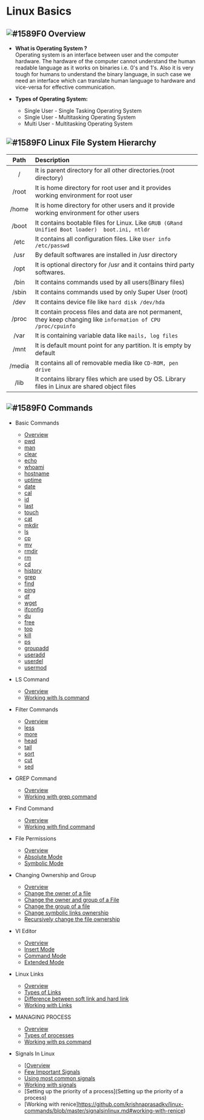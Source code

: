 # Linux Basics

## ![#1589F0](https://placehold.it/15/1589F0/000000?text=+) Overview 

* <b> What is Operating System ?</b>  
Operating system is an interface between user and the computer hardware. The hardware of the computer cannot understand the human readable language as it works on binaries i.e. 0's and 1's. Also it is very tough for humans to understand the binary language, in such case we need an interface which can translate human language to hardware and vice-versa for effective communication. 

* <b> Types of Operating System:</b>  
  * Single User - Single Tasking Operating System  
  * Single User - Multitasking Operating System  
  * Multi User - Multitasking Operating System  
 
## ![#1589F0](https://placehold.it/15/1589F0/000000?text=+) Linux File System Hierarchy  

|Path     | Description        |
|:-----: |:---      |
| / |It is parent directory for all other directories.(root directory)|
| /root | It is home directory for root user and it provides working environment for root user|
| /home | It is home directory for other users and it provide working environment for other users|
| /boot |It contains bootable files for Linux. Like `GRUB (GRand Unified Boot loader)  boot.ini, ntldr` |
| /etc | It contains all configuration files. Like `User info /etc/passwd` |
| /usr | By default softwares are installed in /usr directory|
| /opt | It is optional directory for /usr and it contains third party softwares. |
| /bin | It contains commands used by all users(Binary files)|   
| /sbin | It contains commands used by only Super User (root) |
| /dev | It contains device file like `hard disk /dev/hda` |
| /proc |  It contain process files and data are not permanent, they keep changing like `information of CPU /proc/cpuinfo` |
| /var |It is containing variable data like `mails, log files` |   
| /mnt |It is default mount point for any partition. It is empty by default |
| /media |It contains all of removable media like `CD-ROM, pen drive` |
| /lib | It contains library files which are used by OS. Library files in Linux are shared object files|

## ![#1589F0](https://placehold.it/15/1589F0/000000?text=+) Commands

- Basic Commands
  - [Overview](https://github.com/krishnaprasadkv/linux-commands/blob/master/Basic-commands.md#basic-commands)
  - [pwd](https://github.com/krishnaprasadkv/linux-commands/blob/master/Basic-commands.md#1-pwd-)
  - [man](https://github.com/krishnaprasadkv/linux-commands/blob/master/Basic-commands.md#2-man-)
  - [clear](https://github.com/krishnaprasadkv/linux-commands/blob/master/Basic-commands.md#3-clear-)
  - [echo](https://github.com/krishnaprasadkv/linux-commands/blob/master/Basic-commands.md#4-echo-)
  - [whoami](https://github.com/krishnaprasadkv/linux-commands/blob/master/Basic-commands.md#5-whoami-)
  - [hostname](https://github.com/krishnaprasadkv/linux-commands/blob/master/Basic-commands.md#6-hostname-)
  - [uptime](https://github.com/krishnaprasadkv/linux-commands/blob/master/Basic-commands.md#7-uptime-)
  - [date](https://github.com/krishnaprasadkv/linux-commands/blob/master/Basic-commands.md#8-date-)
  - [cal](https://github.com/krishnaprasadkv/linux-commands/blob/master/Basic-commands.md#9-cal-)
  - [id](https://github.com/krishnaprasadkv/linux-commands/blob/master/Basic-commands.md#10-id-)
  - [last](https://github.com/krishnaprasadkv/linux-commands/blob/master/Basic-commands.md#11-last-)
  - [touch](https://github.com/krishnaprasadkv/linux-commands/blob/master/Basic-commands.md#12-touch-)
  - [cat](https://github.com/krishnaprasadkv/linux-commands/blob/master/Basic-commands.md#13-cat-)
  - [mkdir](https://github.com/krishnaprasadkv/linux-commands/blob/master/Basic-commands.md#14-mkdir-)
  - [ls](https://github.com/krishnaprasadkv/linux-commands/blob/master/Basic-commands.md#15-ls-)
  - [cp](https://github.com/krishnaprasadkv/linux-commands/blob/master/Basic-commands.md#16-cp-)
  - [mv](https://github.com/krishnaprasadkv/linux-commands/blob/master/Basic-commands.md#17-mv-)
  - [rmdir](https://github.com/krishnaprasadkv/linux-commands/blob/master/Basic-commands.md#18-rmdir-)
  - [rm](https://github.com/krishnaprasadkv/linux-commands/blob/master/Basic-commands.md#19-rm-)
  - [cd](https://github.com/krishnaprasadkv/linux-commands/blob/master/Basic-commands.md#20-cd-)
  - [history](https://github.com/krishnaprasadkv/linux-commands/blob/master/Basic-commands.md#21-history-)
  - [grep](https://github.com/krishnaprasadkv/linux-commands/blob/master/Basic-commands.md#22-grep-)
  - [find](https://github.com/krishnaprasadkv/linux-commands/blob/master/Basic-commands.md#23-find-)
  - [ping](https://github.com/krishnaprasadkv/linux-commands/blob/master/Basic-commands.md#24-ping-)
  - [df](https://github.com/krishnaprasadkv/linux-commands/blob/master/Basic-commands.md#25-df-)
  - [wget](https://github.com/krishnaprasadkv/linux-commands/blob/master/Basic-commands.md#26-wget-)
  - [ifconfig](https://github.com/krishnaprasadkv/linux-commands/blob/master/Basic-commands.md#27-ifconfig-)
  - [du](https://github.com/krishnaprasadkv/linux-commands/blob/master/Basic-commands.md#28-du-)
  - [free](https://github.com/krishnaprasadkv/linux-commands/blob/master/Basic-commands.md#29-free-)
  - [top](https://github.com/krishnaprasadkv/linux-commands/blob/master/Basic-commands.md#30-top-)
  - [kill](https://github.com/krishnaprasadkv/linux-commands/blob/master/Basic-commands.md#31-kill-)
  - [ps](https://github.com/krishnaprasadkv/linux-commands/blob/master/Basic-commands.md#32-ps-)
  - [groupadd](https://github.com/krishnaprasadkv/linux-commands/blob/master/Basic-commands.md#33-groupadd-)
  - [useradd](https://github.com/krishnaprasadkv/linux-commands/blob/master/Basic-commands.md#34-useradd-)
  - [userdel](https://github.com/krishnaprasadkv/linux-commands/blob/master/Basic-commands.md#35-userdel-)
  - [usermod](https://github.com/krishnaprasadkv/linux-commands/blob/master/Basic-commands.md#36-usermod-)
  

- LS Command
  - [Overview](https://github.com/krishnaprasadkv/linux-commands/blob/master/ls.md#listing-files-and-directories)
  - [Working with ls command](https://github.com/krishnaprasadkv/linux-commands/blob/master/ls.md#working-with-ls-command)
 
- Filter Commands
  - [Overview](https://github.com/krishnaprasadkv/linux-commands/blob/master/filtercommands.md#filter-commands)
  - [less](https://github.com/krishnaprasadkv/linux-commands/blob/master/filtercommands.md#less-)  
  - [more](https://github.com/krishnaprasadkv/linux-commands/blob/master/filtercommands.md#more-)  
  - [head](https://github.com/krishnaprasadkv/linux-commands/blob/master/filtercommands.md#head-)  
  - [tail](https://github.com/krishnaprasadkv/linux-commands/blob/master/filtercommands.md#tail-)  
  - [sort](https://github.com/krishnaprasadkv/linux-commands/blob/master/filtercommands.md#sort-)  
  - [cut](https://github.com/krishnaprasadkv/linux-commands/blob/master/filtercommands.md#cut-)  
  - [sed](https://github.com/krishnaprasadkv/linux-commands/blob/master/filtercommands.md#sed-)

  
- GREP Command
  - [Overview](https://github.com/krishnaprasadkv/linux-commands/blob/master/grep.md#grep-)
  - [Working with grep command](https://github.com/krishnaprasadkv/linux-commands/blob/master/grep.md#examples-of-grep)

- Find Command 
  - [Overview](https://github.com/krishnaprasadkv/linux-commands/blob/master/findcommand.md#find-command-)
  - [Working with find command](https://github.com/krishnaprasadkv/linux-commands/blob/master/findcommand.md#working-with-find-command)

- File Permissions
  - [Overview](https://github.com/krishnaprasadkv/linux-commands/blob/master/filepermissions.md#overview)
  - [Absolute Mode](https://github.com/krishnaprasadkv/linux-commands/blob/master/filepermissions.md#absolute-mode)
  - [Symbolic Mode](https://github.com/krishnaprasadkv/linux-commands/blob/master/filepermissions.md#symbolic-mode)

- Changing Ownership and Group
  - [Overview](https://github.com/krishnaprasadkv/linux-commands/blob/master/filepermissions.md#file-permissions-) 
  - [Change the owner of a file](https://github.com/krishnaprasadkv/linux-commands/blob/master/changing-ownership-and-group.md#change-the-owner-of-a-file)
  - [Change the owner and group of a File](https://github.com/krishnaprasadkv/linux-commands/blob/master/changing-ownership-and-group.md#change-the-owner-and-group-of-a-file)
  - [Change the group of a file](https://github.com/krishnaprasadkv/linux-commands/blob/master/changing-ownership-and-group.md#change-the-group-of-a-file)
  - [Change symbolic links ownership](https://github.com/krishnaprasadkv/linux-commands/blob/master/changing-ownership-and-group.md#change-symbolic-links-ownership)
  - [Recursively change the file ownership](https://github.com/krishnaprasadkv/linux-commands/blob/master/changing-ownership-and-group.md#recursively-change-the-file-ownership)


- VI Editor
  - [Overview](https://github.com/krishnaprasadkv/linux-commands/blob/master/vi.md#overview)
  - [Insert Mode](https://github.com/krishnaprasadkv/linux-commands/blob/master/vi.md#insert-mode)
  - [Command Mode](https://github.com/krishnaprasadkv/linux-commands/blob/master/vi.md#command-mode)
  - [Extended Mode](https://github.com/krishnaprasadkv/linux-commands/blob/master/vi.md#extended-mode)


- Linux Links
  - [Overview](https://github.com/krishnaprasadkv/linux-commands/blob/master/links.md#overview) 
  - [Types of Links](https://github.com/krishnaprasadkv/linux-commands/blob/master/links.md#types-of-links)
  - [Difference between soft link and hard link ](https://github.com/krishnaprasadkv/linux-commands/blob/master/links.md#difference-between-soft-link-and-hard-link)
  - [Working with Links](https://github.com/krishnaprasadkv/linux-commands/blob/master/links.md#working-with-inks)

- MANAGING PROCESS 
  - [Overview](https://github.com/krishnaprasadkv/linux-commands/blob/master/managingprocess.md#overview)
  - [Types of processes](https://github.com/krishnaprasadkv/linux-commands/blob/master/managingprocess.md#types-of-processes)
  - [Working with ps command](https://github.com/krishnaprasadkv/linux-commands/blob/master/managingprocess.md#working-with-ps-command)

- Signals In Linux
  - [[Overview](https://github.com/krishnaprasadkv/linux-commands/blob/master/signalsinlinux.md#overview)  
  - [Few Important Signals](https://github.com/krishnaprasadkv/linux-commands/blob/master/signalsinlinux.md#few-important-signals-with-its-descriptions)
  - [Using most common signals](https://github.com/krishnaprasadkv/linux-commands/blob/master/signalsinlinux.md#using-most-common-signals)
  - [Working with signals](https://github.com/krishnaprasadkv/linux-commands/blob/master/signalsinlinux.md#working-with-signals)
  - [Setting up the priority of a process](Setting up the priority of a process)
  - [Working with renice]https://github.com/krishnaprasadkv/linux-commands/blob/master/signalsinlinux.md#working-with-renice)